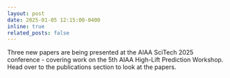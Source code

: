 ```yaml
---
layout: post
date: 2025-01-05 12:15:00-0400
inline: true
related_posts: false
---
```


Three new papers are being presented at the AIAA SciTech 2025 conference - covering work on the 5th AIAA High-Lift Prediction Workshop. Head over to the publications section to look at the papers.
